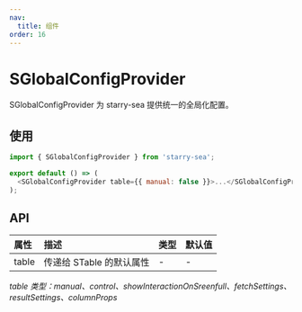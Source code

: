 ```yaml
---
nav:
  title: 组件
order: 16
---
```


# SGlobalConfigProvider

SGlobalConfigProvider 为 starry-sea 提供统一的全局化配置。

## 使用

```js
import { SGlobalConfigProvider } from 'starry-sea';

export default () => (
  <SGlobalConfigProvider table={{ manual: false }}>...</SGlobalConfigProvider>
);
```

## API

| 属性  | 描述                     | 类型 | 默认值 |
| :---- | :----------------------- | :--- | :----- |
| table | 传递给 STable 的默认属性 | -    | -      |

_table 类型：manual、control、showInteractionOnSreenfull、fetchSettings、resultSettings、columnProps_
